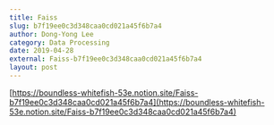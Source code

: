 ```yaml
---
title: Faiss
slug: b7f19ee0c3d348caa0cd021a45f6b7a4
author: Dong-Yong Lee
category: Data Processing
date: 2019-04-28
external: Faiss-b7f19ee0c3d348caa0cd021a45f6b7a4
layout: post
---
```


[https://boundless-whitefish-53e.notion.site/Faiss-b7f19ee0c3d348caa0cd021a45f6b7a4](https://boundless-whitefish-53e.notion.site/Faiss-b7f19ee0c3d348caa0cd021a45f6b7a4)